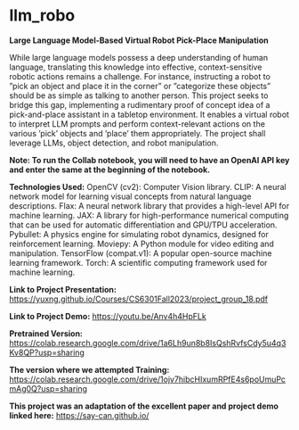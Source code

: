 # llm_robo
**Large Language Model-Based Virtual Robot Pick-Place Manipulation**

While large language models possess a deep understanding of human language, translating this knowledge into effective, context-sensitive robotic actions remains a challenge. For instance, instructing a robot to ”pick an object and place it in the corner” or ”categorize these objects” should be as simple as talking to another person. This project seeks to bridge this gap, implementing a rudimentary proof of concept idea of a pick-and-place assistant in a tabletop environment. It enables a virtual robot to interpret LLM prompts and perform context-relevant actions on the various ’pick’ objects and ’place’ them appropriately. The project shall leverage LLMs, object detection, and robot manipulation.

**Note: To run the Collab notebook, you will need to have an OpenAI API key and enter the same at the beginning of the notebook.**

**Technologies Used:**
OpenCV (cv2): Computer Vision library.
CLIP: A neural network model for learning visual concepts from natural language descriptions.
Flax: A neural network library that provides a high-level API for machine learning.
JAX: A library for high-performance numerical computing that can be used for automatic differentiation and GPU/TPU acceleration.
Pybullet: A physics engine for simulating robot dynamics, designed for reinforcement learning.
Moviepy: A Python module for video editing and manipulation.
TensorFlow (compat.v1): A popular open-source machine learning framework.
Torch: A scientific computing framework used for machine learning.

**Link to Project Presentation:**
https://yuxng.github.io/Courses/CS6301Fall2023/project_group_18.pdf

**Link to Project Demo:**
https://youtu.be/Anv4h4HpFLk

**Pretrained Version:**
https://colab.research.google.com/drive/1a6Lh9un8b8IsQshRvfsCdy5u4q3Kv8QP?usp=sharing

**The version where we attempted Training:**
https://colab.research.google.com/drive/1ojv7hibcHIxumRPfE4s6poUmuPcmAg0Q?usp=sharing

**This project was an adaptation of the excellent paper and project demo linked here:**
https://say-can.github.io/

